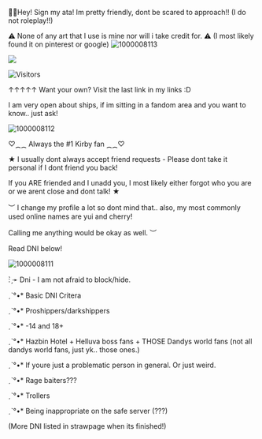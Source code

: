    🎉🤡Hey! Sign my ata! Im pretty friendly, dont be scared to approach!! (I do not roleplay!!)
   
⚠ None of any art that I use is mine nor will i take credit for. ⚠  (I most likely found it on pinterest or google)
![1000008113](https://github.com/user-attachments/assets/086a94d1-f87e-47a2-8dc3-4dd0c95e7b86)

![](https://komarev.com/ghpvc/?username=killuagonlover&color=blueviolet&label=fans:)    

![Visitors](https://api.visitorbadge.io/api/visitors?path=https%3A%2F%2Fgithub.com%2Fkilluagonlover&label=Fans%20%3A%20&labelColor=%23ba68c8&countColor=%23f47373&style=flat)

↑↑↑↑↑  Want your own? Visit the last link in my links :D

I am very open about ships, if im sitting in a fandom area and you want to know.. just ask!


![1000008112](https://github.com/user-attachments/assets/55843a3f-9a78-4384-a87f-fb4fd6b8d9a9)


 ♡⁔⁔ Always the #1 Kirby fan ⁔⁔♡
                                                                                 
   ★  I usually dont always accept friend requests - Please dont take it personal if I dont friend you back! 
   
   If you ARE friended and I unadd you, I most likely either forgot who you are or we arent close and dont talk! ★ 
                 
   ︶ I change my profile a lot so dont mind that.. also, my most commonly used online names are yui and cherry! 
   
   Calling me anything would be okay as well. ︶

   Read DNI below! 

 
                  
![1000008111](https://github.com/user-attachments/assets/a71c2b02-5dd8-4d43-be5f-983c97ce5975)

                   


: ̗̀➛ Dni - I am not afraid to block/hide.

ˏˋ°•* Basic DNI Critera

ˏˋ°•* Proshippers/darkshippers

ˏˋ°•* -14 and 18+ 

ˏˋ°•* Hazbin Hotel + Helluva boss fans + THOSE Dandys world fans (not all dandys world fans, just yk.. those ones.)

ˏˋ°•* If youre just a problematic person in general. Or just weird. 

ˏˋ°•* Rage baiters???

ˏˋ°•* Trollers

ˏˋ°•* Being inappropriate on the safe server (???) 

(More DNI listed in strawpage when its finished!) 


